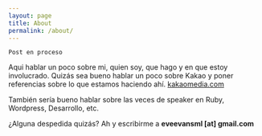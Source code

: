 ```yaml
---
layout: page
title: About
permalink: /about/
---
```



`Post en proceso`

Aqui hablar un poco sobre mi, quien soy, que hago y en que estoy involucrado. Quizás sea bueno hablar un poco sobre Kakao y poner referencias sobre lo que estamos haciendo ahí. [kakaomedia.com][kakao]

También sería bueno hablar sobre las veces de speaker en Ruby, Wordpress, Desarrollo, etc. 

¿Alguna despedida quizás? Ah y escribirme a **eveevansml [at] gmail.com**


[kakao]:        http://kakaomedia.com